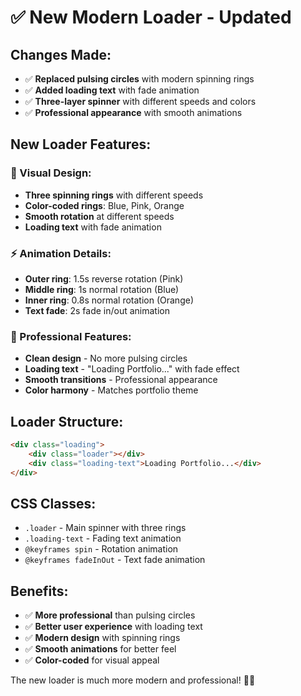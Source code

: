 # ✅ New Modern Loader - Updated

## Changes Made:
- ✅ **Replaced pulsing circles** with modern spinning rings
- ✅ **Added loading text** with fade animation
- ✅ **Three-layer spinner** with different speeds and colors
- ✅ **Professional appearance** with smooth animations

## New Loader Features:

### 🎨 Visual Design:
- **Three spinning rings** with different speeds
- **Color-coded rings**: Blue, Pink, Orange
- **Smooth rotation** at different speeds
- **Loading text** with fade animation

### ⚡ Animation Details:
- **Outer ring**: 1.5s reverse rotation (Pink)
- **Middle ring**: 1s normal rotation (Blue)  
- **Inner ring**: 0.8s normal rotation (Orange)
- **Text fade**: 2s fade in/out animation

### 🎯 Professional Features:
- **Clean design** - No more pulsing circles
- **Loading text** - "Loading Portfolio..." with fade effect
- **Smooth transitions** - Professional appearance
- **Color harmony** - Matches portfolio theme

## Loader Structure:
```html
<div class="loading">
    <div class="loader"></div>
    <div class="loading-text">Loading Portfolio...</div>
</div>
```

## CSS Classes:
- `.loader` - Main spinner with three rings
- `.loading-text` - Fading text animation
- `@keyframes spin` - Rotation animation
- `@keyframes fadeInOut` - Text fade animation

## Benefits:
- ✅ **More professional** than pulsing circles
- ✅ **Better user experience** with loading text
- ✅ **Modern design** with spinning rings
- ✅ **Smooth animations** for better feel
- ✅ **Color-coded** for visual appeal

The new loader is much more modern and professional! 🚀✨
